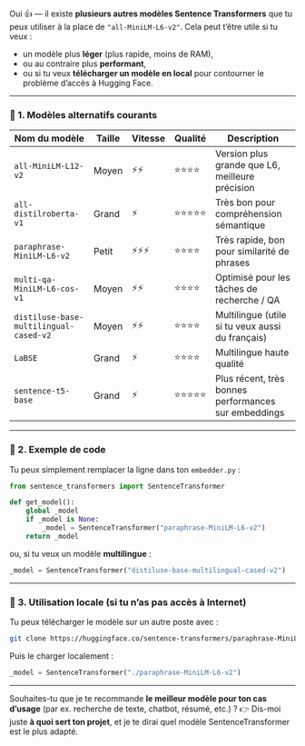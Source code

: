 Oui 👍 — il existe **plusieurs autres modèles Sentence Transformers** que tu peux utiliser à la place de
`"all-MiniLM-L6-v2"`.
Cela peut t’être utile si tu veux :

* un modèle plus **léger** (plus rapide, moins de RAM),
* ou au contraire plus **performant**,
* ou si tu veux **télécharger un modèle en local** pour contourner le problème d’accès à Hugging Face.

---

### 🔹 1. Modèles alternatifs courants

| Nom du modèle                          | Taille | Vitesse | Qualité | Description                                          |
| -------------------------------------- | ------ | ------- | ------- | ---------------------------------------------------- |
| `all-MiniLM-L12-v2`                    | Moyen  | ⚡⚡      | ⭐⭐⭐⭐    | Version plus grande que L6, meilleure précision      |
| `all-distilroberta-v1`                 | Grand  | ⚡       | ⭐⭐⭐⭐⭐   | Très bon pour compréhension sémantique               |
| `paraphrase-MiniLM-L6-v2`              | Petit  | ⚡⚡⚡     | ⭐⭐⭐⭐    | Très rapide, bon pour similarité de phrases          |
| `multi-qa-MiniLM-L6-cos-v1`            | Moyen  | ⚡⚡      | ⭐⭐⭐⭐    | Optimisé pour les tâches de recherche / QA           |
| `distiluse-base-multilingual-cased-v2` | Moyen  | ⚡⚡      | ⭐⭐⭐⭐    | Multilingue (utile si tu veux aussi du français)     |
| `LaBSE`                                | Grand  | ⚡       | ⭐⭐⭐⭐    | Multilingue haute qualité                            |
| `sentence-t5-base`                     | Grand  | ⚡       | ⭐⭐⭐⭐⭐   | Plus récent, très bonnes performances sur embeddings |

---

### 🔹 2. Exemple de code

Tu peux simplement remplacer la ligne dans ton `embedder.py` :

```python
from sentence_transformers import SentenceTransformer

def get_model():
    global _model
    if _model is None:
        _model = SentenceTransformer("paraphrase-MiniLM-L6-v2")
    return _model
```

ou, si tu veux un modèle **multilingue** :

```python
_model = SentenceTransformer("distiluse-base-multilingual-cased-v2")
```

---

### 🔹 3. Utilisation locale (si tu n’as pas accès à Internet)

Tu peux télécharger le modèle sur un autre poste avec :

```bash
git clone https://huggingface.co/sentence-transformers/paraphrase-MiniLM-L6-v2
```

Puis le charger localement :

```python
_model = SentenceTransformer("./paraphrase-MiniLM-L6-v2")
```

---

Souhaites-tu que je te recommande **le meilleur modèle pour ton cas d’usage** (par ex. recherche de texte, chatbot, résumé, etc.) ?
👉 Dis-moi juste **à quoi sert ton projet**, et je te dirai quel modèle SentenceTransformer est le plus adapté.
